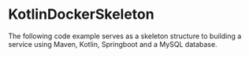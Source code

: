 # KotlinDockerSkeleton
The following code example serves as a skeleton structure to building a service using Maven, Kotlin, Springboot and a MySQL database. 

